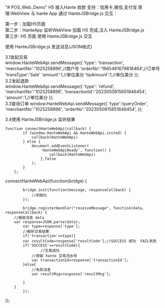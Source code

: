 "# POS_Web_Demo" H5 接入Hante 收款 支持：信用卡,微信,支付宝 原理:WebView 与 hante App  通过  HanteJSBridge.js 交互：

第一步：加载H5页面<br/>
第二步：HanteApp 监听WebView 加载 H5 完成,注入 HanteJSBridge.js  <br/>
第三步: H5 页面 使用 HanteJSBridge.js  交互 <br/>

使用 HanteJSBridge.js 发送消息(JSON格式) <br/>

3.1发起交易 <br/>
  window.HanteWebApi.sendMessage({
    'type': 'transaction',
    'merchantNo':'1025258896',//商户号
    'orderNo':’1665461679816464’,//订单号
    'transType':'Sale'
    'amount':1,//单位美分
    'tipAmount':1,//单位美分
    });
    <br/>
3.2发起退款 <br/>
window.HanteWebApi.sendMessage({
    'type': 'refund',
    'merchantNo':'1025258896',
    'transactionId':’2023050815651846454’,
     'amount':1,//单位美分
});
<br/>
 3.3查询订单
 window.HanteWebApi.sendMessage({
	'type':’queryOrder’,
	'merchantNo':'1025258896',
	'orderNo':’2023050815651846454’,
});

    
 3.4使用 HanteJSBridge.js 监听结果 <br/>

    function connectHanteWebApi(callback) {
            if (window.HanteWebApi && HanteWebApi.inited) {
                callback(HanteWebApi)
            } else {
                document.addEventListener(
                    'HanteWebApiReady', function() {
                        callback(HanteWebApi)
                    },false
                );
            }
        };

 connectHanteWebApi(function(bridge) {
 
            bridge.init(function(message, responseCallback) {
                //初始化
            });

            bridge.registerHandler("receiveMessage", function(data, responseCallback) {
		//接收消息 data
  		var response=JSON.parse(data);
    		var type=response['type'];
      		//解析交易结果
      		if('transaction'==type){
			var resultCode=response['resultCode'];//SUCCESS 成功  FAIL失败
 			if('SUCCESS'==resultCode){
    				//交易成功
				//获取 hante 交易流水号
				var transactionId=response['transactionId'];
			}else{
   				//失败消息
   				var resultMsg=response['resultMsg'];
       
			}
		}
            });
   });
